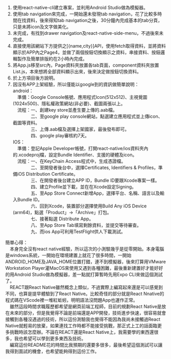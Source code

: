 1. 使用react-native-cli建立專案，並利用Android Studio做為模擬器。
2. 使用tab navigation來完成，一開始還未發現tab navigation，花了比較多時間在找資料，後來得知tab navigation之後，30分鐘內完成基本的tab分頁，只是未將icon及文字做美化。
3. 未完成，有找到drawer navigation及react-native-side-menu，不過後來未完成。
4. 直接使用該網站下方提供之[{name,city}]API，使用fetch取得資料，並將資料顯示於APP內之Page4，並做了兩個按鈕切換顯示之資料，串接資料、按鈕邏輯製作及簡單排版約在2小時內完成。
5. 將App.js移至src內，Page資料夾放置各tab頁面，component資料夾放置List.js，本來想將全部資料顯示出來，後來決定做按鈕切換資料。
6. 於上方項目後方說明。
7. 因沒有APP上架經驗，所以僅能以google到的資訊做簡單說明：  
android：  
&emsp;準備：Google Console帳號、應用程式Icon(512x512)、主視覺圖(1024x500)、隱私權政策網站(非必要)、截圖兩張以上。  
&emsp;流程：一、創建key store並產生要上傳的.aab檔。  
&emsp;&emsp;&emsp;&emsp;二、至google play console網站，點選建立應用程式並上傳icon、截圖等資料。  
&emsp;&emsp;&emsp;&emsp;三、上傳.aab檔及選擇上架國家，最後發布即可。  
&emsp;&emsp;&emsp;&emsp;四、google play審核約7天。  
IOS：  
&emsp;準備：登記Apple Developer帳號，打開react-native/ios資料夾內的.xcodeproj檔，設定Bundle Identifier、支援的硬體及icon。  
&emsp;流程：一、在KeyChain Access程式中，生成憑證檔。  
&emsp;&emsp;&emsp;&emsp;二、至開發者後台中，選擇Certificates, Identifiers & Profiles，準備iOS Distribution Certificate。  
&emsp;&emsp;&emsp;&emsp;三、在開發者後台建立APP ID，Bundle ID要跟Xcode專案一樣。  
&emsp;&emsp;&emsp;&emsp;四、建立Profile並下載，並在在Xcode設定Signing。  
&emsp;&emsp;&emsp;&emsp;五、至App Store Connect新增App，選擇平台、名稱、語言以及輸入Bundle ID。  
&emsp;&emsp;&emsp;&emsp;六、回到Xcode，裝置部分選擇使用Build Any iOS Device (arm64)，點選「Product」->「Archive」打包。  
&emsp;&emsp;&emsp;&emsp;七、接著點選 Distribute App。  
&emsp;&emsp;&emsp;&emsp;八、至App Store Tab填寫剩餘資料，並提交等待審查。  
&emsp;&emsp;&emsp;&emsp;九、而ios App可利用TestFlight供人下載測試。  
  

簡單心得：  
&emsp;本身完全沒有react native經驗，所以這次的小測驗幾乎是從零開始。本身電腦是windows系統，一開始在環境建置上就花了很多時間，一開始ANDROID_HOME及JAVA_HOME位置打錯，連不到模擬器，後來打算用VMware Workstation Player灌MacOS來使用又遇到各種困難，最後重新建置好才能好好的用Android Studio做為模擬器，差一點就打算暫時先用Expo CLI來做這個測試了。  
&emsp;REACT跟React Native雖然概念上類似，不過實際上編寫起來還是可以感覺到不同，也算是提早體驗到了React Native。比較奇怪的部分就是React Nnative的程式碼在VScode裡一堆紅蚯蚓，明明語法沒問題App也運作正常。  
&emsp;雖然這段時間求職履歷都希望是網頁前端工程師，目前的規劃React Native是放在未來的部分，但是我覺得不論是前端還是APP開發，技術進步快速，很容易就會接觸到各種沒遇過的技術，所以這份測驗我也覺得不能因為我尚未接觸過React Native就輕易的放棄，如果連找工作時都不能接受挑戰，那正式上工的話面臨更多挑戰時該怎麼辦。不論在REACT還是React Native上，我需要學的東西還很多，我也希望可以學到更多東西及技術。  
&emsp;編寫這份README花的時間比我預期的還要多很多，最後希望這個測試可以讓我得到面試的機會，也希望能夠得到這份工作。
